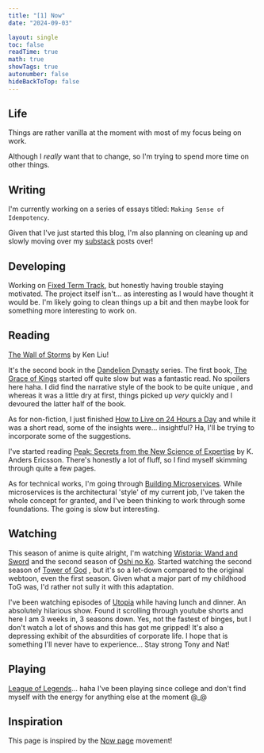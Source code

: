 ```yaml
---
title: "[1] Now"
date: "2024-09-03"

layout: single
toc: false
readTime: true
math: true
showTags: true
autonumber: false
hideBackToTop: false
---
```


## Life

Things are rather vanilla at the moment with most of my focus being on work.

Although I _really_ want that to change, so I'm trying to spend more time on other things.

## Writing

I'm currently working on a series of essays titled: `Making Sense of Idempotency`.

Given that I've just started this blog, I'm also planning on cleaning up and slowly moving over
my [substack](https://maahir.substack.com/) posts over!

## Developing

Working on [Fixed Term Track](https://github.com/mesmur/fixed-term-track-web-server), but honestly having trouble
staying motivated. The project itself isn't... as interesting as I would have thought it would be. I'm likely going to
clean things up a bit and then maybe look for something more interesting to work on.

## Reading

[The Wall of Storms](https://www.goodreads.com/book/show/18952381-the-wall-of-storms) by Ken Liu!

It's the second book in the [Dandelion Dynasty](https://www.goodreads.com/series/117103-the-dandelion-dynasty) series.
The first book, [The Grace of Kings](https://www.goodreads.com/book/show/18952341-the-grace-of-kings) started off quite
slow but was a fantastic read. No spoilers here haha. I did find the narrative style of the book to be quite unique ,
and whereas it was a little dry at first, things picked up _very_ quickly and I devoured the latter half of the
book.

As for non-fiction, I just
finished [How to Live on 24 Hours a Day](https://www.goodreads.com/book/show/4855.How_to_Live_on_24_Hours_a_Day) and
while it was a short read, some of the insights were... insightful? Ha, I'll be trying to incorporate some of the
suggestions.

I've started
reading [Peak: Secrets from the New Science of Expertise](https://www.goodreads.com/book/show/26312997-peak) by K.
Anders Ericsson. There's honestly a lot of fluff, so I find myself skimming through quite a few pages.

As for technical works, I'm going
through [Building Microservices](https://www.goodreads.com/book/show/22512931-building-microservices). While
microservices is the architectural 'style' of my current job, I've taken the whole concept for granted, and I've been
thinking to work through some foundations. The going is slow but interesting.

## Watching

This season of anime is quite alright, I'm
watching [Wistoria: Wand and Sword](https://myanimelist.net/anime/58059/Tsue_to_Tsurugi_no_Wistoria) and the second
season of [Oshi no Ko](https://myanimelist.net/anime/55791/Oshi_no_Ko_2nd_Season).
Started watching the second season of [Tower of God](https://myanimelist.net/anime/52635/Kami_no_Tou__Ouji_no_Kikan)
, but it's so a let-down compared to the original webtoon, even the first season. Given what a major part of my
childhood ToG was, I'd rather not sully it with this adaptation.

I've been watching episodes of [Utopia](https://www.imdb.com/title/tt3163562/) while having lunch and dinner. An
absolutely hilarious show. Found it scrolling through youtube shorts and here I am 3 weeks in, 3 seasons down. Yes, not
the fastest of binges, but I don't watch a lot of shows and this has got me gripped! It's also a depressing exhibit of
the absurdities of corporate life. I hope that is something I'll never have to experience... Stay strong
Tony and Nat!

## Playing

[League of Legends](https://www.leagueoflegends.com/)... haha I've been playing since college and don't find myself with
the energy for anything else at the moment @_@

## Inspiration

This page is inspired by the [Now page](https://nownownow.com/about) movement!

